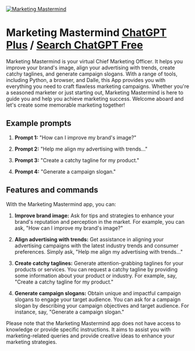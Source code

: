 
[![Marketing Mastermind](https://files.oaiusercontent.com/file-WCTWyt2h8KTx9dfUYsJiq2KZ?se=2123-10-17T03%3A10%3A02Z&sp=r&sv=2021-08-06&sr=b&rscc=max-age%3D31536000%2C%20immutable&rscd=attachment%3B%20filename%3D7a09c1c6-dac1-4485-bf47-8a92f6d2b765.png&sig=UCUoyen34fxiyNLHw%2Bcr91Y9O8JDh/LStcHwDTHQgik%3D)](https://chat.openai.com/g/g-8W5kXKtG9-marketing-mastermind)

# Marketing Mastermind [ChatGPT Plus](https://chat.openai.com/g/g-8W5kXKtG9-marketing-mastermind) / [Search ChatGPT Free](https://gptcall.net/index.html#/?search=Marketing%20Mastermind)

Marketing Mastermind is your virtual Chief Marketing Officer. It helps you improve your brand's image, align your advertising with trends, create catchy taglines, and generate campaign slogans. With a range of tools, including Python, a browser, and Dalle, this App provides you with everything you need to craft flawless marketing campaigns. Whether you're a seasoned marketer or just starting out, Marketing Mastermind is here to guide you and help you achieve marketing success. Welcome aboard and let's create some memorable marketing together!

## Example prompts

1. **Prompt 1:** "How can I improve my brand's image?"

2. **Prompt 2:** "Help me align my advertising with trends..."

3. **Prompt 3:** "Create a catchy tagline for my product."

4. **Prompt 4:** "Generate a campaign slogan."

## Features and commands

With the Marketing Mastermind app, you can:

1. **Improve brand image:** Ask for tips and strategies to enhance your brand's reputation and perception in the market. For example, you can ask, "How can I improve my brand's image?"

2. **Align advertising with trends:** Get assistance in aligning your advertising campaigns with the latest industry trends and consumer preferences. Simply ask, "Help me align my advertising with trends..."

3. **Create catchy taglines:** Generate attention-grabbing taglines for your products or services. You can request a catchy tagline by providing some information about your product or industry. For example, say, "Create a catchy tagline for my product."

4. **Generate campaign slogans:** Obtain unique and impactful campaign slogans to engage your target audience. You can ask for a campaign slogan by describing your campaign objectives and target audience. For instance, say, "Generate a campaign slogan."

Please note that the Marketing Mastermind app does not have access to knowledge or provide specific instructions. It aims to assist you with marketing-related queries and provide creative ideas to enhance your marketing strategies.


